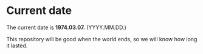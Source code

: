 # Current date

The current date is **1974.03.07.** (YYYY.MM.DD.)

This repository will be good when the world ends, so we will know how long it lasted.